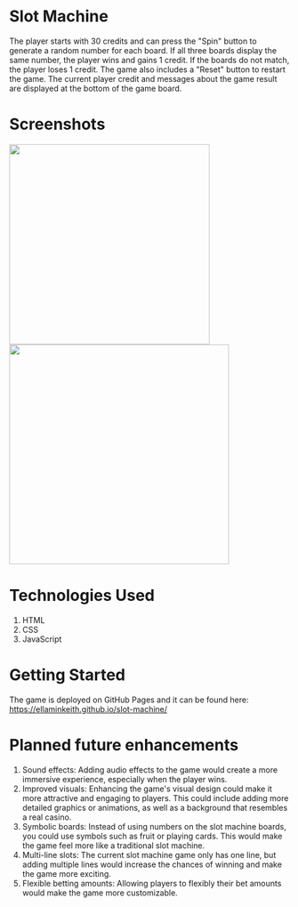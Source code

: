 # Slot Machine

The player starts with 30 credits and can press the "Spin" button to generate a random number for each board. If all three boards display the same number, the player wins and gains 1 credit. If the boards do not match, the player loses 1 credit. The game also includes a "Reset" button to restart the game. The current player credit and messages about the game result are displayed at the bottom of the game board.


# Screenshots

<img src="https://user-images.githubusercontent.com/38363464/235002006-6ce82908-e282-444c-bc50-26fe903e2864.png" width="360">
<img src="https://user-images.githubusercontent.com/38363464/235001975-73633ffe-63a4-41fc-af64-12400a6b0305.png" width="395">


# Technologies Used

1. HTML 
2. CSS 
3. JavaScript


# Getting Started

The game is deployed on GitHub Pages and it can be found here: https://ellaminkeith.github.io/slot-machine/


# Planned future enhancements

1. Sound effects: Adding audio effects to the game would create a more immersive experience, especially when the player wins.
2. Improved visuals: Enhancing the game's visual design could make it more attractive and engaging to players. This could include adding more detailed graphics or animations, as well as a background that resembles a real casino.
3. Symbolic boards: Instead of using numbers on the slot machine boards, you could use symbols such as fruit or playing cards. This would make the game feel more like a traditional slot machine.
4. Multi-line slots: The current slot machine game only has one line, but adding multiple lines would increase the chances of winning and make the game more exciting.
5. Flexible betting amounts: Allowing players to flexibly their bet amounts would make the game more customizable.